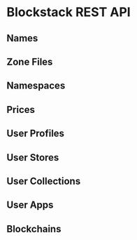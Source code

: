 # Blockstack REST API

## Names

## Zone Files

## Namespaces

## Prices

## User Profiles

## User Stores

## User Collections

## User Apps

## Blockchains
